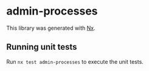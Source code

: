 # admin-processes

This library was generated with [Nx](https://nx.dev).

## Running unit tests

Run `nx test admin-processes` to execute the unit tests.
